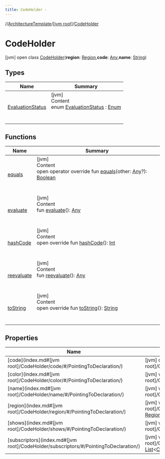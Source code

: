 ```yaml
---
title: CodeHolder -
---
```

//[ArchitectureTemplate](../../index.md)/[[jvm root]](../index.md)/[CodeHolder](index.md)



# CodeHolder  
 [jvm] open class [CodeHolder](index.md)(**region**: [Region](../../regions/-region/index.md),**code**: [Any](https://kotlinlang.org/api/latest/jvm/stdlib/kotlin/-any/index.html),**name**: [String](https://kotlinlang.org/api/latest/jvm/stdlib/kotlin/-string/index.html))   


## Types  
  
|  Name|  Summary| 
|---|---|
| [EvaluationStatus](-evaluation-status/index.md)| [jvm]  <br>Content  <br>enum [EvaluationStatus](-evaluation-status/index.md) : [Enum](https://kotlinlang.org/api/latest/jvm/stdlib/kotlin/-enum/index.html)  <br><br><br>


## Functions  
  
|  Name|  Summary| 
|---|---|
| [equals](https://kotlinlang.org/api/latest/jvm/stdlib/kotlin/-any/equals.html)| [jvm]  <br>Content  <br>open operator override fun [equals](https://kotlinlang.org/api/latest/jvm/stdlib/kotlin/-any/equals.html)(other: [Any](https://kotlinlang.org/api/latest/jvm/stdlib/kotlin/-any/index.html)?): [Boolean](https://kotlinlang.org/api/latest/jvm/stdlib/kotlin/-boolean/index.html)  <br><br><br>
| [evaluate](evaluate.md)| [jvm]  <br>Content  <br>fun [evaluate](evaluate.md)(): [Any](https://kotlinlang.org/api/latest/jvm/stdlib/kotlin/-any/index.html)  <br><br><br>
| [hashCode](https://kotlinlang.org/api/latest/jvm/stdlib/kotlin/-any/hash-code.html)| [jvm]  <br>Content  <br>open override fun [hashCode](https://kotlinlang.org/api/latest/jvm/stdlib/kotlin/-any/hash-code.html)(): [Int](https://kotlinlang.org/api/latest/jvm/stdlib/kotlin/-int/index.html)  <br><br><br>
| [reevaluate](reevaluate.md)| [jvm]  <br>Content  <br>fun [reevaluate](reevaluate.md)(): [Any](https://kotlinlang.org/api/latest/jvm/stdlib/kotlin/-any/index.html)  <br><br><br>
| [toString](https://kotlinlang.org/api/latest/jvm/stdlib/kotlin/-any/to-string.html)| [jvm]  <br>Content  <br>open override fun [toString](https://kotlinlang.org/api/latest/jvm/stdlib/kotlin/-any/to-string.html)(): [String](https://kotlinlang.org/api/latest/jvm/stdlib/kotlin/-string/index.html)  <br><br><br>


## Properties  
  
|  Name|  Summary| 
|---|---|
| [code](index.md#[jvm root]/CodeHolder/code/#/PointingToDeclaration/)|  [jvm] open val [code](index.md#[jvm root]/CodeHolder/code/#/PointingToDeclaration/): [Any](https://kotlinlang.org/api/latest/jvm/stdlib/kotlin/-any/index.html)   <br>
| [color](index.md#[jvm root]/CodeHolder/color/#/PointingToDeclaration/)|  [jvm] val [color](index.md#[jvm root]/CodeHolder/color/#/PointingToDeclaration/): [Any](https://kotlinlang.org/api/latest/jvm/stdlib/kotlin/-any/index.html)   <br>
| [name](index.md#[jvm root]/CodeHolder/name/#/PointingToDeclaration/)|  [jvm] val [name](index.md#[jvm root]/CodeHolder/name/#/PointingToDeclaration/): [String](https://kotlinlang.org/api/latest/jvm/stdlib/kotlin/-string/index.html)   <br>
| [region](index.md#[jvm root]/CodeHolder/region/#/PointingToDeclaration/)|  [jvm] val [region](index.md#[jvm root]/CodeHolder/region/#/PointingToDeclaration/): [Region](../../regions/-region/index.md)   <br>
| [shows](index.md#[jvm root]/CodeHolder/shows/#/PointingToDeclaration/)|  [jvm] val [shows](index.md#[jvm root]/CodeHolder/shows/#/PointingToDeclaration/): [Any](https://kotlinlang.org/api/latest/jvm/stdlib/kotlin/-any/index.html)   <br>
| [subscriptors](index.md#[jvm root]/CodeHolder/subscriptors/#/PointingToDeclaration/)|  [jvm] val [subscriptors](index.md#[jvm root]/CodeHolder/subscriptors/#/PointingToDeclaration/): [List](https://kotlinlang.org/api/latest/jvm/stdlib/kotlin.collections/-list/index.html)<[CodeHolder]()>   <br>

